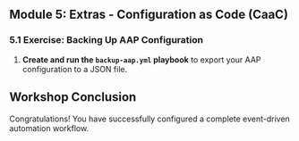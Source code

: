 ## Module 5: Extras - Configuration as Code (CaaC)

### 5.1 Exercise: Backing Up AAP Configuration

1.  **Create and run the `backup-aap.yml` playbook** to export your AAP configuration to a JSON file.

## Workshop Conclusion

Congratulations! You have successfully configured a complete event-driven automation workflow.
